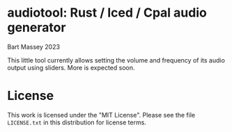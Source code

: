 # audiotool: Rust / Iced / Cpal audio generator
Bart Massey 2023

This little tool currently allows setting the volume and
frequency of its audio output using sliders. More is
expected soon.

# License

This work is licensed under the "MIT License". Please see the file
`LICENSE.txt` in this distribution for license terms.
